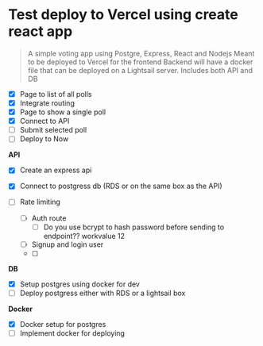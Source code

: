 # Test deploy to Vercel using create react app

> A simple voting app using Postgre, Express, React and Nodejs
> Meant to be deployed to Vercel for the frontend
> Backend will have a docker file that can be deployed on a Lightsail server. Includes both API and DB

- [x] Page to list of all polls
- [x] Integrate routing
- [x] Page to show a single poll
- [x] Connect to API
- [ ] Submit selected poll
- [ ] Deploy to Now

**API**

- [x] Create an express api
- [x] Connect to postgress db (RDS or on the same box as the API)
- [ ] Rate limiting

  - [ ] Auth route
    - [ ] Do you use bcrypt to hash password before sending to endpoint?? workvalue 12
  - [ ] Signup and login user
  - [ ]

**DB**

- [x] Setup postgres using docker for dev
- [ ] Deploy postgress either with RDS or a lightsail box

**Docker**

- [x] Docker setup for postgres
- [ ] Implement docker for deploying
